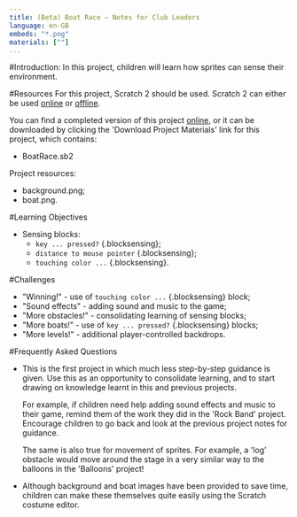 ```yaml
---
title: (Beta) Boat Race — Notes for Club Leaders
language: en-GB
embeds: "*.png"
materials: [""]
...
```


#Introduction:
In this project, children will learn how sprites can sense their environment.

#Resources
For this project, Scratch 2 should be used. Scratch 2 can either be used <a href="http://scratch.mit.edu/projects/editor/">online</a> or <a href="http://scratch.mit.edu/scratch2download/">offline</a>.

You can find a completed version of this project <a href="http://scratch.mit.edu/projects/29125780/#editor">online</a>, or it can be downloaded by clicking the 'Download Project Materials' link for this project, which contains:

+ BoatRace.sb2

Project resources:
+ background.png;
+ boat.png.

#Learning Objectives
+ Sensing blocks:
	+ `key ... pressed?` {.blocksensing};
	+ `distance to mouse pointer` {.blocksensing};
	+ `touching color ...` {.blocksensing}.

#Challenges
+ "Winning!" - use of `touching color ...` {.blocksensing} block;
+ "Sound effects" - adding sound and music to the game;
+ "More obstacles!" - consolidating learning of sensing blocks;
+ "More boats!" - use of `key ... pressed?` {.blocksensing} blocks;
+ "More levels!" - additional player-controlled backdrops.

#Frequently Asked Questions
+ This is the first project in which much less step-by-step guidance is given. Use this as an opportunity to consolidate learning, and to start drawing on knowledge learnt in this and previous projects. 

	For example, if children need help adding sound effects and music to their game, remind them of the work they did in the 'Rock Band' project. Encourage children to go back and look at the previous project notes for guidance.

	The same is also true for movement of sprites. For example, a 'log' obstacle would move around the stage in a very similar way to the balloons in the 'Balloons' project!

+ Although background and boat images have been provided to save time, children can make these themselves quite easily using the Scratch costume editor.
